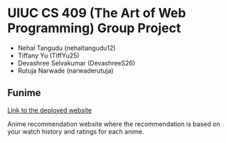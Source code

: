 # UIUC CS 409 (The Art of Web Programming) Group Project
- Nehal Tangudu (nehaltangudu12)
- Tiffany Yu (TiffYu25)
- Devashree Selvakumar (DevashreeS26)
- Rutuja Narwade (narwaderutuja)

## Funime

[Link to the deployed website](https://tiffyu25.github.io/Funime/)

Anime recommendation website where the recommendation is based on your watch history and ratings for each anime.
